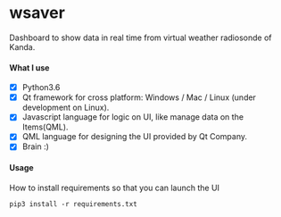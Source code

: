 # wsaver
Dashboard to show data in real time from virtual weather radiosonde of Kanda.

#### What I use
 - [x] Python3.6
 - [x] Qt framework for cross platform: Windows / Mac / Linux (under development on Linux).
 - [x] Javascript language for logic on UI, like manage data on the Items(QML).
 - [X] QML language for designing the UI provided by Qt Company.
 - [x] Brain :)

#### Usage
How to install requirements so that you can launch the UI

```pip3 install -r requirements.txt```
